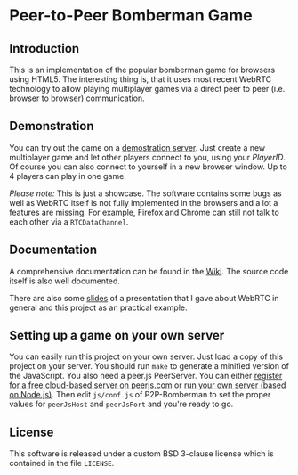 # Peer-to-Peer Bomberman Game

## Introduction

This is an implementation of the popular bomberman game for browsers using HTML5. The interesting thing is, that it uses most recent WebRTC technology to allow playing multiplayer games via a direct peer to peer (i.e. browser to browser) communication.

## Demonstration

You can try out the game on a [demostration server](http://demo.hello-it.eu/p2p/src/). Just create a new multiplayer game and let other players connect to you, using your *PlayerID*. Of course you can also connect to yourself in a new browser window. Up to 4 players can play in one game.

*Please note:* This is just a showcase. The software contains some bugs as well as WebRTC itself is not fully implemented in the browsers and a lot a features are missing. For example, Firefox and Chrome can still not talk to each other via a `RTCDataChannel`.

## Documentation

A comprehensive documentation can be found in the [Wiki](https://github.com/internaut/p2p-bomberman/wiki). The source code itself is also well documented.

There are also some [slides](https://github.com/internaut/p2p-bomberman/raw/master/_docs/webrtc-mkonrad.pdf) of a presentation that I gave about WebRTC in general and this project as an practical example.

## Setting up a game on your own server

You can easily run this project on your own server. Just load a copy of this project on your server. You should run `make` to generate a minified version of the JavaScript. You also need a peer.js PeerServer. You can either [register for a free cloud-based server on peerjs.com](http://peerjs.com/peerserver) or [run your own server (based on Node.js)](https://github.com/peers/peerjs-server). Then edit `js/conf.js` of P2P-Bomberman to set the proper values for `peerJsHost` and `peerJsPort` and you're ready to go.

## License

This software is released under a custom BSD 3-clause license which is contained in the file `LICENSE`.
